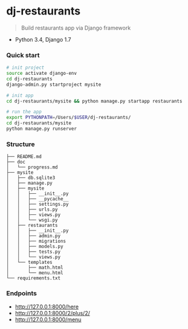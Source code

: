 # dj-restaurants

> Build restaurants app via Django framework
- Python 3.4, Django 1.7

### Quick start
```bash
# init project
source activate django-env
cd dj-restaurants 
django-admin.py startproject mysite

# init app
cd dj-restaurants/mysite && python manage.py startapp restaurants

# run the app
export PYTHONPATH=/Users/$USER/dj-restaurants/
cd dj-restaurants/mysite
python manage.py runserver
```

### Structure
```
├── README.md
├── doc
│   └── progress.md
├── mysite
│   ├── db.sqlite3
│   ├── manage.py
│   ├── mysite
│   │   ├── __init__.py
│   │   ├── __pycache__
│   │   ├── settings.py
│   │   ├── urls.py
│   │   ├── views.py
│   │   └── wsgi.py
│   ├── restaurants
│   │   ├── __init__.py
│   │   ├── admin.py
│   │   ├── migrations
│   │   ├── models.py
│   │   ├── tests.py
│   │   └── views.py
│   └── templates
│       ├── math.html
│       └── menu.html
└── requirements.txt
```

### Endpoints
- http://127.0.0.1:8000/here
- http://127.0.0.1:8000/2/plus/2/
- http://127.0.0.1:8000/menu